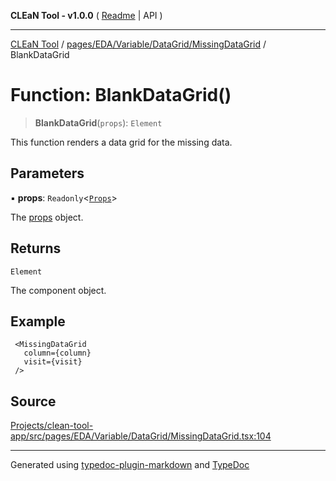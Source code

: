 **CLEaN Tool - v1.0.0** ( [Readme](../../../../../../README.md) \| API )

***

[CLEaN Tool](../../../../../../modules.md) / [pages/EDA/Variable/DataGrid/MissingDataGrid](../README.md) / BlankDataGrid

# Function: BlankDataGrid()

> **BlankDataGrid**(`props`): `Element`

This function renders a data grid for the missing data.

## Parameters

▪ **props**: `Readonly`\<[`Props`](../private/interfaces/Props.md)\>

The [props](../private/interfaces/Props.md) object.

## Returns

`Element`

The component object.

## Example

```tsx
 <MissingDataGrid
   column={column}
   visit={visit}
 />
```

## Source

[Projects/clean-tool-app/src/pages/EDA/Variable/DataGrid/MissingDataGrid.tsx:104](https://github.com/yuckyh/clean-tool-app/)

***

Generated using [typedoc-plugin-markdown](https://www.npmjs.com/package/typedoc-plugin-markdown) and [TypeDoc](https://typedoc.org/)
